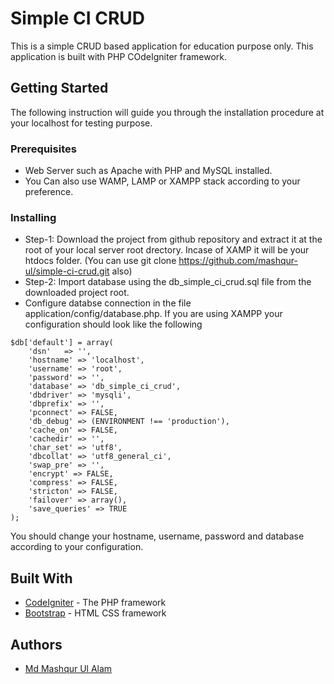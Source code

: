 # Simple CI CRUD

This is a simple CRUD based application for education purpose only. This application is built with PHP COdeIgniter framework.
  
## Getting Started

The following instruction will guide you through the installation procedure at your localhost for testing purpose.

### Prerequisites

* Web Server such as Apache with PHP and MySQL installed.
* You Can also use WAMP, LAMP or XAMPP stack according to your preference.


### Installing

* Step-1: Download the project from github repository and extract it at the root of your local server root drectory. Incase of XAMP it will be your htdocs folder. (You can use git clone https://github.com/mashqur-ul/simple-ci-crud.git also)
* Step-2: Import database using the db_simple_ci_crud.sql file from the downloaded project root.
* Configure databse connection in the file application/config/database.php. If you are using XAMPP your configuration should look like the following

```
$db['default'] = array(
	'dsn'	=> '',
	'hostname' => 'localhost',
	'username' => 'root',
	'password' => '',
	'database' => 'db_simple_ci_crud',
	'dbdriver' => 'mysqli',
	'dbprefix' => '',
	'pconnect' => FALSE,
	'db_debug' => (ENVIRONMENT !== 'production'),
	'cache_on' => FALSE,
	'cachedir' => '',
	'char_set' => 'utf8',
	'dbcollat' => 'utf8_general_ci',
	'swap_pre' => '',
	'encrypt' => FALSE,
	'compress' => FALSE,
	'stricton' => FALSE,
	'failover' => array(),
	'save_queries' => TRUE
);
```
You should change your hostname, username, password and database according to your configuration.


## Built With

* [CodeIgniter](https://codeigniter.com/) - The PHP framework
* [Bootstrap](http://getbootstrap.com/) - HTML CSS framework



## Authors

* [Md Mashqur Ul Alam](https://github.com/mashqur-ul)
